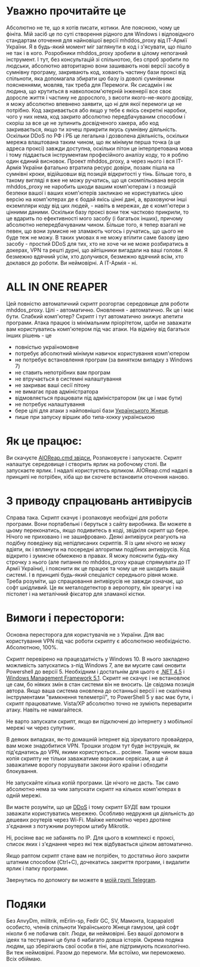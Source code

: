 # Уважно прочитайте це

Абсолютно не те, що я хотів писати, котики. Але пояснюю, чому це фініта.
Мій засіб це по суті створення рідного для Windows і відповідного стандартам оточення для найновішої версії mhddos_proxy від IT-Армії України.
Я в будь-який момент міг заглянути в код і з'ясувати, що пішло не так і в кого. Розробники mhddos_proxy зробили в цілому непоганий інструмент. І тут, без консультацій зі спільнотою, без спроб зробити по людськи, абсолютно авторитарно вони зашивають нові версії засобу в сумнівну програму, закривають код, ховають частину бази проксі від спільноти, яка допомагала збирати цю базу із доволі сумнівними поясненнями, мовляв, так треба для Перемоги. Як сисадмін і як людина, що крутиться в навколоком'ютерній інженерії все своє доросле життя і частину не дорослого, з висоти якого-не-якого досвіду, я можу абсолютно впевнено заявити, що ні для якої перемоги це не потрібно. Код закривається або якщо у тебе є якісь секретні наробки, чого у них нема, код закрито абсолютно передбачуваним способом і скоріш за все це не зупинить досвідченого хакера, або код закривається, якщо ти хочеш прикрити якусь сумнівну діяльність. Оскільки DDoS по РФ і РБ це легальна і дозволена діяльність, оскільки мережа влаштована таким чином, що як мінімум перша точка (а це адреса проксі) завжди доступна, оскільки пітон це інтерпретована мова і тому піддається інструментам професійного аналізу коду, то я роблю один єдиний висновок. Проект mhddos_proxy, а через нього і вся IT-Армія України фатально втратила ресурс довіри, позаяк пішла на сумнівні кроки, відійшовши від позицій відкритості у тінь. Більше того, в такому вигляді я вже не можу ручатись, що ця скомпільована версія mhddos_proxy не наробить шкоди вашим комп'ютерам і з позицій безпеки вашої і ваших комп'ютерів закликаю не користуватись цією версію на комп'ютерах де є бодай якісь цінні дані, а, враховуючи інші екземпляри коду від цих людей, - навіть в мережах, де є комп'ютери з цінними даними. Оскільки базу проксі вони теж частково прикрили, то це вдарить по ефективності мого засобу (і багатьох інших), причому абсолютно непередбачуваним чином. Більше того, я тепер взагалі не певен, що вони зумисне не зламають чогось і ручатись, що цього не буде теж не можу. В таких умовах я не можу втілити саме базову ідею засобу - простий DDoS для тих, хто не хоче чи не може розбиратись в докерах, VPN та решті дурні, що айтішники вигадали на ваші голови. Я безмежно вдячний усім, хто долучився, безмежно вдячний всім, хто доклався до роботи. Ви неймовірні. А ІТ-Армія - ні. 

# ALL IN ONE REAPER
Цей повністю автоматичний скрипт розгортає середовище для роботи mhddos_proxy.
Цілі - автоматично. Оновлення - автоматично. Як це і має бути.
Слабкий комп'ютер? Скрипт і тут автоматично знижує апетити програми.
Атака працює із мінімальним пріорітетом, щоби не заважати вам користуватись комп'ютером під час атаки.
На відміну від багатьох інших рішень - це
* повністью україномовне
* потребує абсолютний мінімум навичок користування комп'ютером
* не потребує встановлення програм (за винятком випадку з Windows 7)
* не ставить непотрібних вам програм
* не втручається в системні налаштування
* не закриває ваші сесії пітону
* не вимагає прав адміністратора
* відмовляється працювати під адміністратором (як це і має бути)
* не потребує налаштування
* бере цілі для атаки з найповнішої бази [Українського Жнеця](https://t.me/ukrainian_reaper_ddos).
* пише при запуску віршик або типа-хокку українською

# Як це працює:

Ви скачуєте [AIOReap.cmd звідси.](https://downgit.github.io/#/home?url=https://github.com/ahovdryk/aio_reaper/blob/main/AIOReap.cmd)
Розпаковуєте і запускаєте. Скрипт налаштує середовище і створить ярлик на робочому столі.
Ви запускаєте ярлик. І надалі користуєтесь ярликом. AIOReap.cmd надалі в принципі не потрібен, хіба що ви схочете встановити оточення наново.

# З приводу спрацювань антивірусів

Справа така. Скрипт скачує і розпаковує необхідні для роботи програми. Вони портабельні і беруться з сайту виробника. Ви можете в цьому переконатись, якщо подивитесь в коді, звідкіля скрипт що бере. Нічого не приховано і не зашифровано. Деякі антивіруси реагують на подібну поведінку від непідписаних скриптів. Я із цим нічого не можу вдіяти, як і вплинути на посередні алгоритми подібних антивірусів. Код відкрито і зумисне обмежено в правах. Я можу пояснити будь-яку строчку з нього (але питання по mhddos_proxy краще спрямувати до IT Армії України), і пояснити як це працює та чому це не шкодить вашій системі. І в принципі будь-який спеціаліст середнього рівня може. Треба розуміти, що спрацювання антивірусів не завжди означає, що софт шкідливий. Це як металодетектор в аеропорту, він зреагує і на пістолет і на металічний фіксатор для зламаної кістки. 

# Вимоги і перестороги:

Основна пересторога для користувачів не з України. Для вас користування VPN під час роботи скрипту є абсолютною необхідністю. Абсолютною, 100%. 

Скрипт перевірено на працездатність у Windows 10. В нього закладено можливість запускатись з-під Windows 7, але ви мусите самі оновити Powershell до версії 5. Необхідним і достатьнім для цього є [.NET 4.5](https://www.microsoft.com/en-us/download/details.aspx?id=30653) і [Windows Management Framework 5.1](https://www.microsoft.com/en-us/download/details.aspx?id=54616). Скрипт не скачує і не встановлює це сам, бо ніяких змін в стан системи він не вносить. Це свідома позиція автора. Якщо ваша система оновлена до останньої версії і не скалічена інструментами "вимкнення телеметрії", то PowerShell 5 у вас має бути, і скрипт працюватиме. Vista/XP абсолютно точно не зуміють переварити атаку. Навіть не намагайтеся.

Не варто запускати скрипт, якщо ви підключені до інтернету з мобільної мережі чи через супутник.

В деяких випадках, як-то домашній інтернет від зіркуватого провайдера, вам може знадобитися VPN. Трошки згодом тут буде інструкція, як під'єднатись до VPN, якими користуються... росіяне. Таким чином ваша копія скрипту не тільки заважатиме ворожим сервісам, а ще й заважатиме ворогу порушувати закони його країни і обходити блокування.

Не запускайте кілька копій програми. Це нічого не дасть. Так само абсолютно нема за чим запускати скрипт на кількох комп'ютерах в одній мережі.

Ви маєте розуміти, що це [DDoS](https://uk.wikipedia.org/wiki/DoS-%D0%B0%D1%82%D0%B0%D0%BA%D0%B0) і тому скрипт БУДЕ вам трошки заважати користуватись мережею. Особливо недружня ця діяльність до дешевих роутерів через Wi-Fi. Майже непомітно через дротяне з'єднання з потужним роутером штибу Mikrotik.

Ні, росіяне вас не забанять по IP. Для цього в комплексі є проксі, список яких і з'єднання через які теж відбувається цілком автоматично.

Якщо раптом скрипт стане вам не потрібен, то достатньо його закрити штатним способом (Ctrl+C), дочекатись закриття програми, і видалити ярлик і папку програми.

Звернутись по допомогу ви можете в [моїй групі Telegram](https://t.me/ahovtalk).

# Подяки
Без AnvyDm, militrik, mErlin-sp, Fedir GC, SV, Мамонта, Icapapalotl особисто, членів спільноти Українського Жнеця гамузом, цей софт ніколи б не побачив світ. Люди, ви неймовірні. Без вашої допомоги в ідеях та тестуванні це була б набагато довша історія. Окрема подяка людям, що зберігають свої особи в тіні, але підтримують психологічно. Ви теж неймовірні. Разом до перемоги. Ми встоїмо, ми переможемо. Всіх обіймаю.